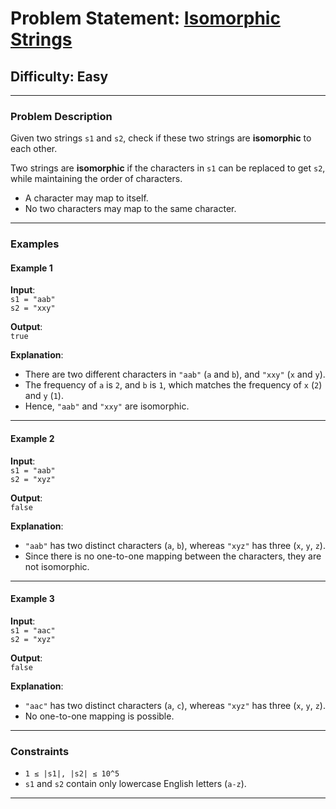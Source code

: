 # Problem Statement: [Isomorphic Strings](https://www.geeksforgeeks.org/problems/isomorphic-strings-1587115620/1)

## Difficulty: Easy

---

### **Problem Description**

Given two strings `s1` and `s2`, check if these two strings are **isomorphic** to each other.

Two strings are **isomorphic** if the characters in `s1` can be replaced to get `s2`, while maintaining the order of characters.

- A character may map to itself.
- No two characters may map to the same character.

---

### **Examples**

#### **Example 1**

**Input**:  
`s1 = "aab"`  
`s2 = "xxy"`

**Output**:  
`true`

**Explanation**:

- There are two different characters in `"aab"` (`a` and `b`), and `"xxy"` (`x` and `y`).
- The frequency of `a` is `2`, and `b` is `1`, which matches the frequency of `x` (`2`) and `y` (`1`).
- Hence, `"aab"` and `"xxy"` are isomorphic.

---

#### **Example 2**

**Input**:  
`s1 = "aab"`  
`s2 = "xyz"`

**Output**:  
`false`

**Explanation**:

- `"aab"` has two distinct characters (`a`, `b`), whereas `"xyz"` has three (`x`, `y`, `z`).
- Since there is no one-to-one mapping between the characters, they are not isomorphic.

---

#### **Example 3**

**Input**:  
`s1 = "aac"`  
`s2 = "xyz"`

**Output**:  
`false`

**Explanation**:

- `"aac"` has two distinct characters (`a`, `c`), whereas `"xyz"` has three (`x`, `y`, `z`).
- No one-to-one mapping is possible.

---

### **Constraints**

- `1 ≤ |s1|, |s2| ≤ 10^5`
- `s1` and `s2` contain only lowercase English letters (`a-z`).

---
